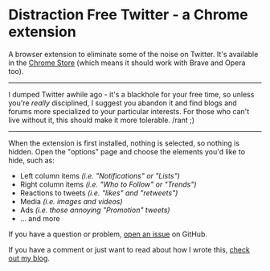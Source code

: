 # Distraction Free Twitter - a Chrome extension

A browser extension to eliminate some of the noise on Twitter. It's available in the [Chrome Store](https://chrome.google.com/webstore/detail/twitter-distraction-remov/aflapchiclhldkgbbahbdionenmhkoed) (which means it should work with Brave and Opera too).

---

I dumped Twitter awhile ago - it's a blackhole for your free time, so unless you're _really_ disciplined, I suggest you abandon it and find blogs and forums more specialized to your particular interests. For those who can't live without it, this should make it more tolerable. /rant ;)

---

When the extension is first installed, nothing is selected, so nothing is hidden. Open the "options" page and choose the elements you'd like to hide, such as:

- Left column items _(i.e. "Notifications" or "Lists")_
- Right column items _(i.e. "Who to Follow" or "Trends")_
- Reactions to tweets _(i.e. "likes" and "retweets")_
- Media _(i.e. images and videos)_
- Ads _(i.e. those annoying "Promotion" tweets)_
- ... and more

If you have a question or problem, [open an issue](https://github.com/grantwinney/twitter-tamer/issues) on GitHub.

If you have a comment or just want to read about how I wrote this, [check out my blog](https://grantwinney.com/twitter-tamer/).
